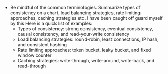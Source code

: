 - Be mindful of the common terminologies. Summarize types of consistency on a chart, load balancing strategies, rate limiting approaches, caching strategies etc. I have been caught off guard myself by this
Here is a quick list of examples:
    - Types of consistency: strong consistency, eventual consistency, causal consistency, and read-your-write consistency
    - Load balancing strategies: round-robin, least connections, IP hash, and consistent hashing
    - Rate limiting approaches: token bucket, leaky bucket, and fixed window counter
    - Caching strategies: write-through, write-around, write-back, and read-through

